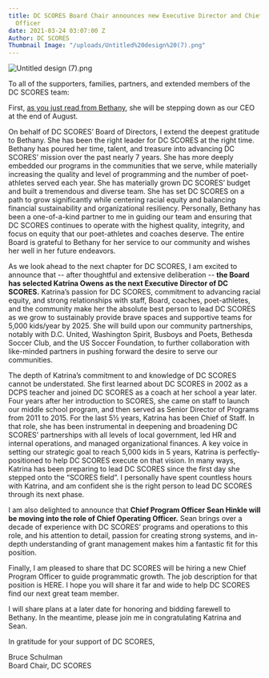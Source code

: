 ```yaml
---
title: DC SCORES Board Chair announces new Executive Director and Chief Operating
  Officer
date: 2021-03-24 03:07:00 Z
Author: DC SCORES
Thumbnail Image: "/uploads/Untitled%20design%20(7).png"
---
```


![Untitled design (7).png](/uploads/Untitled%20design%20(7).png)

To all of the supporters, families, partners, and extended members of the DC SCORES team:

First, [as you just read from Bethany](http://www.dcscores.org/blog/2021/03/bethany-henderson-announces-her-departure-as-ceo-of-dc-scores), she will be stepping down as our CEO at the end of August.





On behalf of DC SCORES’ Board of Directors, I extend the deepest gratitude to Bethany. She has been the right leader for DC SCORES at the right time.  Bethany has poured her time, talent, and treasure into advancing DC SCORES’ mission over the past nearly 7 years. She has more deeply embedded our programs in the communities that we serve, while materially increasing the quality and level of programming and the number of poet-athletes served each year.  She has materially grown DC SCORES’ budget and built a tremendous and diverse team. She has set DC SCORES on a path to grow significantly while centering racial equity and balancing financial sustainability and organizational resiliency.  Personally, Bethany has been a one-of-a-kind partner to me in guiding our team and ensuring that DC SCORES continues to operate with the highest quality, integrity, and focus on equity that our poet-athletes and coaches deserve. The entire Board is grateful to Bethany for her service to our community and wishes her well in her future endeavors.

As we look ahead to the next chapter for DC SCORES, I am excited to announce that -- after thoughtful and extensive deliberation -- **the Board has selected Katrina Owens as the next Executive Director of DC SCORES.** Katrina’s passion for DC SCORES, commitment to advancing racial equity, and strong relationships with staff, Board, coaches, poet-athletes, and the community make her the absolute best person to lead DC SCORES as we grow to sustainably provide brave spaces and supportive teams for 5,000 kids/year by 2025.  She will build upon our community partnerships, notably with D.C. United, Washington Spirit, Busboys and Poets, Bethesda Soccer Club, and the US Soccer Foundation, to further collaboration with like-minded partners in pushing forward the desire to serve our communities.

The depth of Katrina’s commitment to and knowledge of DC SCORES cannot be understated.  She first learned about DC SCORES in 2002 as a DCPS teacher and joined DC SCORES as a coach at her school a year later.  Four years after her introduction to SCORES, she came on staff to launch our middle school program, and then served as Senior Director of Programs from 2011 to 2015. For the last 5½ years, Katrina has been Chief of Staff. In that role, she has been instrumental in deepening and broadening DC SCORES’ partnerships with all levels of local government, led HR and internal operations, and managed organizational finances. A key voice in setting our strategic goal to reach 5,000 kids in 5 years, Katrina is perfectly-positioned to help DC SCORES execute on that vision. In many ways, Katrina has been preparing to lead DC SCORES since the first day she stepped onto the “SCORES field”.  I personally have spent countless hours with Katrina, and am confident she is the right person to lead DC SCORES through its next phase.

I am also delighted to announce that **Chief Program Officer Sean Hinkle will be moving into the role of Chief Operating Officer.** Sean brings over a decade of experience with DC SCORES’ programs and operations to this role, and his attention to detail, passion for creating strong systems, and in-depth understanding of grant management makes him a fantastic fit for this position.

Finally, I am pleased to share that DC SCORES will be hiring a new Chief Program Officer to guide programmatic growth.  The job description for that position is HERE. I hope you will share it far and wide to help DC SCORES find our next great team member.

I will share plans at a later date for honoring and bidding farewell to Bethany.  In the meantime, please join me in congratulating Katrina and Sean.

In gratitude for your support of DC SCORES,


Bruce Schulman <br>
Board Chair, DC SCORES